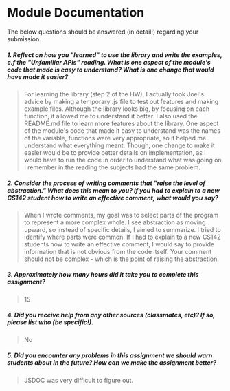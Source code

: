 # Module Documentation

The below questions should be answered (in detail!) regarding your submission.

##### 1. Reflect on how you "learned" to use the library and write the examples, c.f the "Unfamiliar APIs" reading. What is one aspect of the module's code that made is easy to understand? What is one change that would have made it easier?
> For learning the library (step 2 of the HW), I actually took Joel's advice by making a temporary .js file to test out features and making example files. Although the library looks big, by focusing on each function, it allowed me to understand it better. I also used the README.md file to learn more features about the library. One aspect of the module's code that made it easy to understand was the names of the variable, functions were very appropriate, so it helped me understand what everything meant. Though, one change to make it easier would be to provide better details on implementation, as I would have to run the code in order to understand what was going on. I remember in the reading the subjects had the same problem.


##### 2. Consider the process of writing comments that "raise the level of abstraction." What does this mean to you? If you had to explain to a new CS142 student how to write an effective comment, what would you say? #####
> When I wrote comments, my goal was to select parts of the program to represent a more complex whole. I see abstraction as moving upward, so instead of specific details, I aimed to summarize. I tried to identify where parts were common. If I had to explain to a new CS142 students how to write an effective comment, I would say to provide information that is not obvious from the code itself. Your comment should not be complex - which is the point of raising the abstraction.

##### 3. Approximately how many hours did it take you to complete this assignment? #####
> 15

##### 4. Did you receive help from any other sources (classmates, etc)? If so, please list who (be specific!). #####
> No

##### 5. Did you encounter any problems in this assignment we should warn students about in the future? How can we make the assignment better? #####
> JSDOC was very difficult to figure out.
